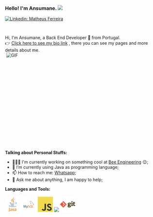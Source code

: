 ### Hello! I'm Ansumane. <img src="https://media.giphy.com/media/hvRJCLFzcasrR4ia7z/giphy.gif" width="25px">

[![Linkedin: Matheus Ferreira](https://img.shields.io/badge/-AnsumaneMane-blue?style=flat-square&logo=Linkedin&logoColor=white&link=https://www.linkedin.com/in/ansumane-man%C3%A9-60ab6b17/)](https://www.linkedin.com/in/ansumane-man%C3%A9-60ab6b17/)


<br />

Hi, I'm Ansumane, a Back End Developer 🚀 from Portugal. <br> 👉 [Click here to see my bio link](https://bio.link/matheusferreira) , there you can see my pages and more details about me.
  <img align="right" alt="GIF" src="https://github-readme-stats.vercel.app/api?username=manoansu&show_icons=true&theme=gotham" width="500" height="320" />
  
**Talking about Personal Stuffs:**

- 👨🏽‍💻 I'm currently working on something cool at [Bee Engineering](https://www.bee-eng.pt/en/) :wink:;
- 🌱 I’m currently using Java as programming language; 
- 📫 How to reach me: [Whatsapp](https://api.whatsapp.com/send?phone=351961700963);
- 💬 Ask me about anything, I am happy to help;

**Languages and Tools:**  
<br>
<code><img height="50" src="https://raw.githubusercontent.com/github/explore/80688e429a7d4ef2fca1e82350fe8e3517d3494d/topics/java/java.png"></code>
<code><img height="50" src="https://raw.githubusercontent.com/github/explore/80688e429a7d4ef2fca1e82350fe8e3517d3494d/topics/mysql/mysql.png"></code>
<code><img height="50" src="https://raw.githubusercontent.com/github/explore/80688e429a7d4ef2fca1e82350fe8e3517d3494d/topics/javascript/javascript.png"></code>
<code><img height="50" src="https://github.com/jelastic/icons/blob/master/kafka/jelastic/icons/logo_32x32.png"></code>
<code><img height="50" src="https://raw.githubusercontent.com/github/explore/80688e429a7d4ef2fca1e82350fe8e3517d3494d/topics/git/git.png"></code>

